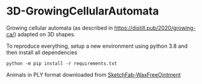 # 3D-GrowingCellularAutomata
Growing cellular automata (as described in https://distill.pub/2020/growing-ca/) adapted on 3D shapes.


To reproduce everything, setup a new environment using python 3.8 and then install all dependencies
```
python -m pip install -r requirements.txt
```

Animals in PLY format downloaded from [SketchFab-WaxFreeOintment](https://sketchfab.com/WaxFreeOintment/models)